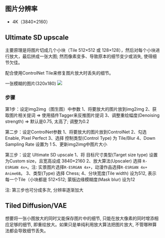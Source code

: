 ## 图片分辨率
* 4K（3840×2160）

## Ultimate SD upscale
主要原理是将图片切成几个小块（Tile 512×512 或 128×128），然后对每个小块进行放大，最后拼成一张大图; 然而像素变多、导致原本的细节变少或消失, 使得细节欠佳。

配合使用ControlNet Tile来修复图片放大时丢失的细节。

一张模糊的图片(320x180)
<image src="../assets/jq/gqh_usd_180p.png" />

### 步骤
第1步：设定img2img（图生图）中参数
1、将要放大的图片放到img2img
2、获取图片相关提词 => 使用插件Tagger来反推图片提词
3、调整重绘幅度(Denoising strength) => 默认是0.75, 太高了; 调整为0.2
[]('../assets/jq/gqh_usd_step1.png')

第二步：设定ControlNet参数
1、将要放大的图片放到ControlNet
2、勾选 Enable, Pixel Perfect
3、选择 控制类型(Control Type) 为 Tile/Blur
4、Down Sampling Rate 设置为 1
5、更新img2img中图片大小
[]('../assets/jq/gqh_usd_step2.png')

第三步：设定 Ultimate SD upscale
1、将 目标尺寸类型(Target size type) 设置为Custom size，且宽高设成 3840×2160
2、放大算法(Upscaler) 选择 `R-ESRGAN 4x+`。注: 实景图片选择`R-ESRGAN 4x+`，动漫作品选择`R-ESRGAN 4x+ Anime6B`。
3、类型(Type) 选择 Chess;
4、分块宽度(Tile width) 设为512, 表示每一个Tile（小块都是 512×512; 蒙版边缘模糊度(Mask blur) 设为12
[]('../assets/jq/gqh_usd_step3.png')

注: 第三步也可分成多次, 分辨率逐渐加大

## Tiled Diffusion/VAE
想要将一张小图放大的同时又能保存图片中的细节, 只能在放大像素的同时增添相应足够的细节, 即重绘放大。如果只是单纯利用放大算法把图片放大, 不管哪种算法都会导致细节丢失。
[]('../assets/jq/gqh_td_tv.png')
